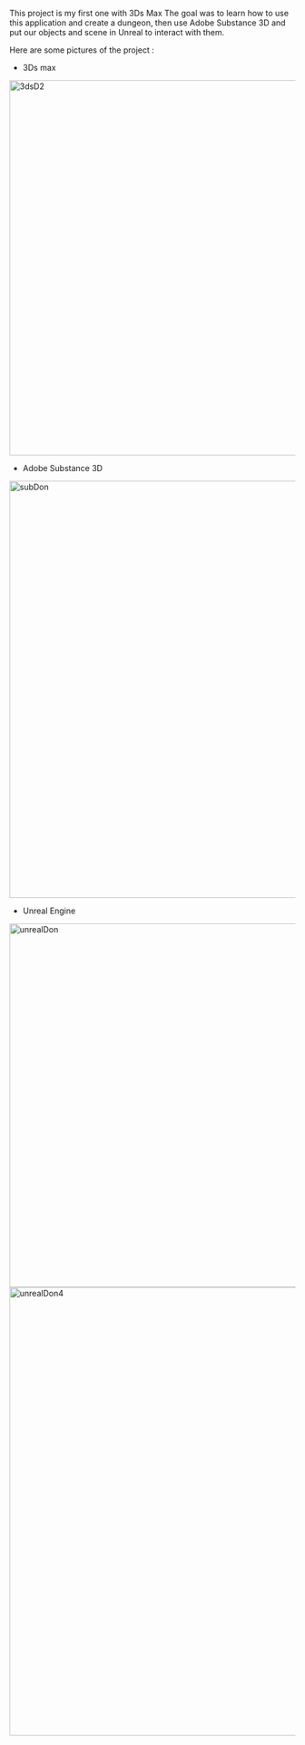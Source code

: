 This project is my first one with 3Ds Max 
The goal was to learn how to use this application and create a dungeon, then use Adobe Substance 3D and put our objects and scene in Unreal to interact with them.

Here are some pictures of the project :
- 3Ds max 
<img width="782" height="661" alt="3dsD2" src="https://github.com/user-attachments/assets/c183ecc5-e9e1-4930-8be3-6af87c49cdb1" />

- Adobe Substance 3D
<img width="815" height="735" alt="subDon" src="https://github.com/user-attachments/assets/26c0859d-322a-42c6-9c9d-149f2b5011f3" />

- Unreal Engine
<img width="697" height="641" alt="unrealDon" src="https://github.com/user-attachments/assets/ca567a49-f10b-4e0c-8029-5096615a0e61" />
<img width="1018" height="790" alt="unrealDon4" src="https://github.com/user-attachments/assets/c03a04d9-de18-41b2-bb2e-9558b61bfc26" />
